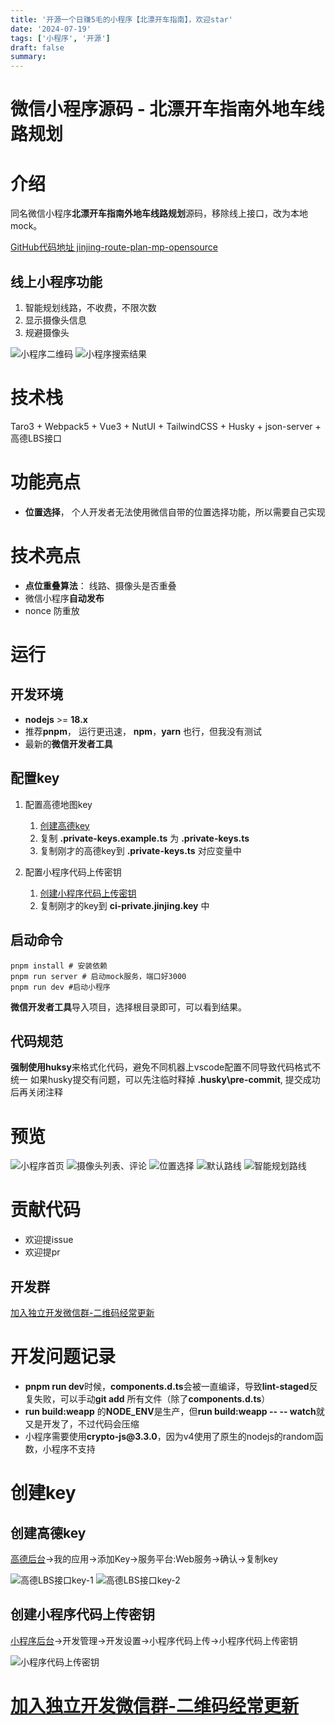 ```yaml
---
title: '开源一个日赚5毛的小程序【北漂开车指南】，欢迎star'
date: '2024-07-19'
tags: ['小程序', '开源']
draft: false
summary:
---
```



# 微信小程序源码 -  北漂开车指南外地车线路规划

# 介绍

同名微信小程序**北漂开车指南外地车线路规划**源码，移除线上接口，改为本地mock。

[GitHub代码地址 jinjing-route-plan-mp-opensource](https://github.com/ygweric/jinjing-route-plan-mp-opensource)

## 线上小程序功能

1.  智能规划线路，不收费，不限次数
2.  显示摄像头信息
3.  规避摄像头

![小程序二维码](mp_qr.png)
![小程序搜索结果](wx_search.png)

# 技术栈

Taro3 + Webpack5 + Vue3 + NutUI + TailwindCSS + Husky + json-server + 高德LBS接口

# 功能亮点

*   **位置选择**， 个人开发者无法使用微信自带的位置选择功能，所以需要自己实现

# 技术亮点

*   **点位重叠算法**： 线路、摄像头是否重叠
*   微信小程序**自动发布**
*   nonce 防重放

# 运行

## 开发环境

*   **nodejs** >= **18.x**
*   推荐**pnpm**， 运行更迅速， **npm**，**yarn** 也行，但我没有测试
*   最新的**微信开发者工具**

## 配置key

1.  配置高德地图key
    1.  [创建高德key](#创建高德key)
    2.  复制 **.private-keys.example.ts** 为 **.private-keys.ts**
    3.  复制刚才的高德key到 **.private-keys.ts** 对应变量中

2.  配置小程序代码上传密钥
    1.  [创建小程序代码上传密钥](#创建小程序代码上传密钥)
    2.  复制刚才的key到 **ci-private.jinjing.key** 中

## 启动命令

    pnpm install # 安装依赖
    pnpm run server # 启动mock服务，端口好3000
    pnpm run dev #启动小程序

**微信开发者工具**导入项目，选择根目录即可，可以看到结果。

## 代码规范

**强制使用huksy**来格式化代码，避免不同机器上vscode配置不同导致代码格式不统一
如果husky提交有问题，可以先注临时释掉 **.husky\pre-commit**, 提交成功后再关闭注释

# 预览

![小程序首页](screenshots/demo_home_load_1.gif)
![摄像头列表、评论](screenshots/demo_camera_detail_list-2.gif)
![位置选择](screenshots/demo_choose_location_3.gif)
![默认路线](screenshots/demo_route_general_4.gif)
![智能规划路线](screenshots/demo_route_avoid_5.gif)



# 贡献代码

*   欢迎提issue
*   欢迎提pr



## 开发群

 [加入独立开发微信群-二维码经常更新](https://raw.githubusercontent.com/ygweric/ygweric.github.io/main/assets/qr-schedule-update/indenpendent_dev.png)


# 开发问题记录

*   **pnpm run dev**时候，**components.d.ts**会被一直编译，导致**lint-staged**反复失败，可以手动**git add** 所有文件（除了**components.d.ts**）
*   **run build:weapp** 的**NODE\_ENV**是生产，但**run build:weapp -- -- watch**就又是开发了，不过代码会压缩
*   小程序需要使用**crypto-js\@3.3.0**，因为v4使用了原生的nodejs的random函数，小程序不支持

# 创建key

## 创建高德key

[高德后台](https://console.amap.com/dev/key/app)->我的应用->添加Key->服务平台:Web服务->确认->复制key



![高德LBS接口key-1](get_amap_lbs_key_1.png)
![高德LBS接口key-2](get_amap_lbs_key_2.png)

## 创建小程序代码上传密钥

[小程序后台](https://mp.weixin.qq.com/)->开发管理->开发设置->小程序代码上传->小程序代码上传密钥



![小程序代码上传密钥](get_mp_upload_secretkey.png)

# [加入独立开发微信群-二维码经常更新](https://raw.githubusercontent.com/ygweric/ygweric.github.io/main/assets/qr-schedule-update/indenpendent_dev.png)

